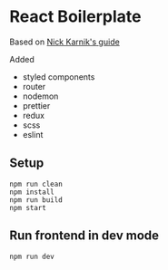 # React Boilerplate

Based on [Nick Karnik's guide](https://medium.freecodecamp.org/how-to-build-your-own-react-boilerplate-2f8cbbeb9b3f) 

Added
 - styled components
 - router
 - nodemon
 - prettier
 - redux
 - scss
 - eslint

## Setup
```
npm run clean
npm install
npm run build
npm start
````

## Run frontend in dev mode
```npm run dev ```
